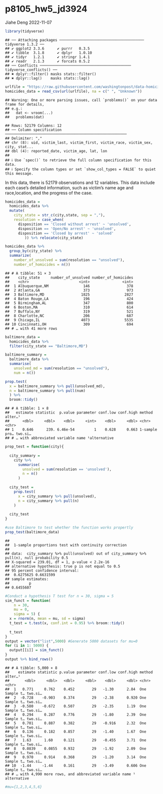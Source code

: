 p8105_hw5_jd3924
================
Jiahe Deng
2022-11-07

``` r
library(tidyverse)
```

    ## ── Attaching packages ─────────────────────────────────────── tidyverse 1.3.2 ──
    ## ✔ ggplot2 3.3.6      ✔ purrr   0.3.5 
    ## ✔ tibble  3.1.8      ✔ dplyr   1.0.10
    ## ✔ tidyr   1.2.1      ✔ stringr 1.4.1 
    ## ✔ readr   2.1.3      ✔ forcats 0.5.2 
    ## ── Conflicts ────────────────────────────────────────── tidyverse_conflicts() ──
    ## ✖ dplyr::filter() masks stats::filter()
    ## ✖ dplyr::lag()    masks stats::lag()

``` r
urlfile = "https://raw.githubusercontent.com/washingtonpost/data-homicides/master/homicide-data.csv"
homicides_data = read_csv(url(urlfile), na = c(" ", "Unknown"))
```

    ## Warning: One or more parsing issues, call `problems()` on your data frame for details,
    ## e.g.:
    ##   dat <- vroom(...)
    ##   problems(dat)

    ## Rows: 52179 Columns: 12
    ## ── Column specification ────────────────────────────────────────────────────────
    ## Delimiter: ","
    ## chr (8): uid, victim_last, victim_first, victim_race, victim_sex, city, stat...
    ## dbl (4): reported_date, victim_age, lat, lon
    ## 
    ## ℹ Use `spec()` to retrieve the full column specification for this data.
    ## ℹ Specify the column types or set `show_col_types = FALSE` to quiet this message.

In this data, there is 52179 observations and 12 variables. This data
include each case’s detailed information, such as victim’s name age and
race,location, and the progress of the case.

``` r
homicides_data = 
  homicides_data %>%
  mutate(
    city_state = str_c(city,state, sep = ","),
    resolution = case_when(
      disposition == 'Closed without arrest' ~ 'unsolved',
      disposition == 'Open/No arrest' ~ 'unsolved',
      disposition == 'Closed by arrest' ~ 'solved'
         )) %>% relocate(city_state)
```

``` r
homicides_data %>%
  group_by(city_state) %>%
  summarize(
    number_of_unsolved = sum(resolution == "unsolved"),
    number_of_homicides = n())
```

    ## # A tibble: 51 × 3
    ##    city_state     number_of_unsolved number_of_homicides
    ##    <chr>                       <int>               <int>
    ##  1 Albuquerque,NM                146                 378
    ##  2 Atlanta,GA                    373                 973
    ##  3 Baltimore,MD                 1825                2827
    ##  4 Baton Rouge,LA                196                 424
    ##  5 Birmingham,AL                 347                 800
    ##  6 Boston,MA                     310                 614
    ##  7 Buffalo,NY                    319                 521
    ##  8 Charlotte,NC                  206                 687
    ##  9 Chicago,IL                   4073                5535
    ## 10 Cincinnati,OH                 309                 694
    ## # … with 41 more rows

``` r
baltimore_data = 
  homicides_data %>%
  filter(city_state == "Baltimore,MD")

baltimore_summary = 
  baltimore_data %>%
  summarise(
    unsolved_md = sum(resolution == "unsolved"),
    num = n())

prop.test(
  x = baltimore_summary %>% pull(unsolved_md),
  n = baltimore_summary %>% pull(num)
  ) %>%
  broom::tidy()
```

    ## # A tibble: 1 × 8
    ##   estimate statistic  p.value parameter conf.low conf.high method        alter…¹
    ##      <dbl>     <dbl>    <dbl>     <int>    <dbl>     <dbl> <chr>         <chr>  
    ## 1    0.646      239. 6.46e-54         1    0.628     0.663 1-sample pro… two.si…
    ## # … with abbreviated variable name ¹​alternative

``` r
prop_test = function(city){
  
  city_summary = 
    city %>% 
      summarise(
        unsolved = sum(resolution == 'unsolved'),
        n = n()
      )
  
  city_test = 
    prop.test(
      x = city_summary %>% pull(unsolved),
      n = city_summary %>% pull(n)
    )
  
  city_test
}
```

``` r
#use Baltimore to test whether the function works propertly
prop_test(baltimore_data)
```

    ## 
    ##  1-sample proportions test with continuity correction
    ## 
    ## data:  city_summary %>% pull(unsolved) out of city_summary %>% pull(n), null probability 0.5
    ## X-squared = 239.01, df = 1, p-value < 2.2e-16
    ## alternative hypothesis: true p is not equal to 0.5
    ## 95 percent confidence interval:
    ##  0.6275625 0.6631599
    ## sample estimates:
    ##         p 
    ## 0.6455607

``` r
#Conduct a hypothesis T test for n = 30, sigma = 5
sim_funct = function( 
    n = 30, 
    mu = 0,
    sigma = 5) {
  x = rnorm(n, mean = mu, sd = sigma)
  t_test = t.test(x, conf.int = 0.95) %>% broom::tidy()
  
  t_test
}
output = vector("list",5000) #Generate 5000 datasets for mu=0
for (i in 1: 5000) {
  output[[i]] = sim_funct()
}
output %>% bind_rows()
```

    ## # A tibble: 5,000 × 8
    ##    estimate statistic p.value parameter conf.low conf.high method        alter…¹
    ##       <dbl>     <dbl>   <dbl>     <dbl>    <dbl>     <dbl> <chr>         <chr>  
    ##  1   0.771     0.762    0.452        29   -1.30      2.84  One Sample t… two.si…
    ##  2  -0.728    -0.903    0.374        29   -2.38      0.920 One Sample t… two.si…
    ##  3  -0.580    -0.672    0.507        29   -2.35      1.19  One Sample t… two.si…
    ##  4   0.294     0.287    0.776        29   -1.80      2.39  One Sample t… two.si…
    ##  5   0.701     0.887    0.382        29   -0.916     2.32  One Sample t… two.si…
    ##  6   0.136     0.182    0.857        29   -1.40      1.67  One Sample t… two.si…
    ##  7   1.63      1.60     0.121        29   -0.455     3.71  One Sample t… two.si…
    ##  8   0.0839    0.0855   0.932        29   -1.92      2.09  One Sample t… two.si…
    ##  9   0.970     0.914    0.368        29   -1.20      3.14  One Sample t… two.si…
    ## 10  -1.44     -1.44     0.161        29   -3.49      0.606 One Sample t… two.si…
    ## # … with 4,990 more rows, and abbreviated variable name ¹​alternative

``` r
#mu={1,2,3,4,5,6}
```
